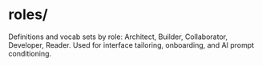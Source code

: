 # roles/
Definitions and vocab sets by role: Architect, Builder, Collaborator, Developer, Reader. Used for interface tailoring, onboarding, and AI prompt conditioning.
